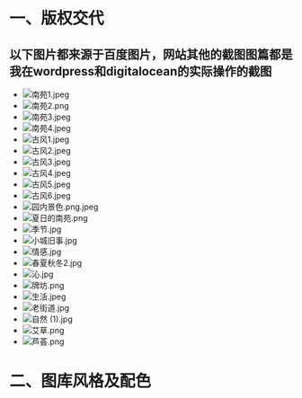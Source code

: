 # 一、版权交代
## 以下图片都来源于百度图片，网站其他的截图图篇都是我在wordpress和digitalocean的实际操作的截图
- <img src="https://github.com/Ying-Fang/ying-fang.me/blob/master/web-image/%E5%8D%97%E8%8B%911.jpeg?raw=true" alt="南苑1.jpeg">
- <img src="https://github.com/Ying-Fang/ying-fang.me/blob/master/web-image/%E5%8D%97%E8%8B%912.png?raw=true" alt="南苑2.png">
- <img src="https://github.com/Ying-Fang/ying-fang.me/blob/master/web-image/%E5%8D%97%E8%8B%913.jpeg?raw=true" alt="南苑3.jpeg">
- <img src="https://github.com/Ying-Fang/ying-fang.me/blob/master/web-image/%E5%8D%97%E8%8B%914.jpeg?raw=true" alt="南苑4.jpeg">
- <img src="https://github.com/Ying-Fang/ying-fang.me/blob/master/web-image/%E5%8F%A4%E9%A3%8E1.jpeg?raw=true" alt="古风1.jpeg">
- <img src="https://github.com/Ying-Fang/ying-fang.me/blob/master/web-image/%E5%8F%A4%E9%A3%8E1.jpeg?raw=true" alt="古风2.jpeg">
- <img src="https://github.com/Ying-Fang/ying-fang.me/blob/master/web-image/%E5%8F%A4%E9%A3%8E3.jpeg?raw=true" alt="古风3.jpeg">
- <img src="https://github.com/Ying-Fang/ying-fang.me/blob/master/web-image/%E5%8F%A4%E9%A3%8E4.jpeg?raw=true" alt="古风4.jpeg">
- <img src="https://github.com/Ying-Fang/ying-fang.me/blob/master/web-image/%E5%8F%A4%E9%A3%8E5.jpeg?raw=true" alt="古风5.jpeg">
- <img src="https://github.com/Ying-Fang/ying-fang.me/blob/master/web-image/%E5%8F%A4%E9%A3%8E6.jpeg?raw=true" alt="古风6.jpeg">
- <img src="https://github.com/Ying-Fang/ying-fang.me/blob/master/web-image/%E5%9B%AD%E5%86%85%E6%99%AF%E8%89%B2.png?raw=true" alt="园内景色.png.jpeg">
- <img src="https://github.com/Ying-Fang/ying-fang.me/blob/master/web-image/%E5%A4%8F%E6%97%A5%E7%9A%84%E5%8D%97%E8%8B%91.png?raw=true" alt="夏日的南苑.png">
- <img src="https://github.com/Ying-Fang/ying-fang.me/blob/master/web-image/%E5%AD%A3%E8%8A%82.jpg?raw=true" alt="季节.jpg">
- <img src="https://github.com/Ying-Fang/ying-fang.me/blob/master/web-image/%E5%B0%8F%E5%9F%8E%E6%97%A7%E4%BA%8B.jpg?raw=true" alt="小城旧事.jpg">
- <img src="https://github.com/Ying-Fang/ying-fang.me/blob/master/web-image/%E6%83%85%E6%84%9F.jpg?raw=true" alt="情感.jpg">
- <img src="https://github.com/Ying-Fang/ying-fang.me/blob/master/web-image/%E6%98%A5%E5%A4%8F%E7%A7%8B%E5%86%AC2.jpg?raw=true" alt="春夏秋冬2.jpg">
- <img src="https://github.com/Ying-Fang/ying-fang.me/blob/master/web-image/%E6%B2%81.jpg?raw=true" alt="沁.jpg">
- <img src="https://github.com/Ying-Fang/ying-fang.me/blob/master/web-image/%E7%89%8C%E5%9D%8A.png?raw=true" alt="牌坊.png">
- <img src="https://github.com/Ying-Fang/ying-fang.me/blob/master/web-image/%E7%94%9F%E6%B4%BB.jpeg?raw=true" alt="生活.jpeg">
- <img src="https://github.com/Ying-Fang/ying-fang.me/blob/master/web-image/%E8%80%81%E8%A1%97%E9%81%93.jpg?raw=true" alt="老街道.jpg">
- <img src="https://github.com/Ying-Fang/ying-fang.me/blob/master/web-image/%E8%87%AA%E7%84%B6%20(1).jpg?raw=true" alt="自然 (1).jpg">
- <img src="https://github.com/Ying-Fang/ying-fang.me/blob/master/web-image/%E8%89%BE%E8%8D%89.png?raw=true" alt="艾草.png">
- <img src="https://github.com/Ying-Fang/ying-fang.me/blob/master/web-image/%E8%8A%A6%E8%8D%9F.png?raw=true" alt="芦荟.png">

# 二、图库风格及配色
